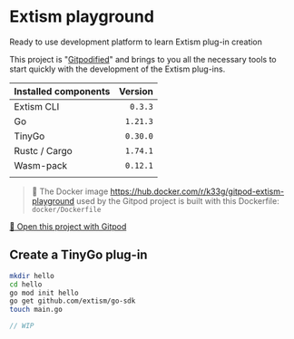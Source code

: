 # Extism playground

Ready to use development platform  to learn Extism plug-in creation

This project is "[Gitpodified](https://www.gitpod.io/)" and brings to you all the necessary tools to start quickly with the development of the Extism plug-ins.

| Installed components | Version  |
| :------------------- | -------: | 
| Extism CLI           | `0.3.3`  | 
| Go                   | `1.21.3` | 
| TinyGo               | `0.30.0` | 
| Rustc / Cargo        | `1.74.1` | 
| Wasm-pack            | `0.12.1` | 
|                      |          | 

> 🐳 The Docker image https://hub.docker.com/r/k33g/gitpod-extism-playground used by the Gitpod project is built with this Dockerfile: `docker/Dockerfile`

[🍊 Open this project with Gitpod](https://gitpod.io/#https://github.com/bots-garden/extism-playground)

## Create a TinyGo plug-in

```bash
mkdir hello
cd hello
go mod init hello
go get github.com/extism/go-sdk
touch main.go
```

```go
// WIP

```

